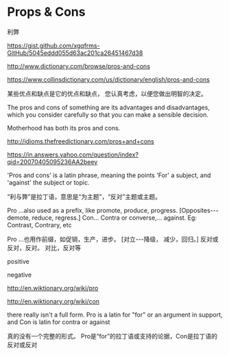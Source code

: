 # Props & Cons 

利弊

https://gist.github.com/xgqfrms-GitHub/5045eddd055d63ac201ca26451467d38






http://www.dictionary.com/browse/pros-and-cons



https://www.collinsdictionary.com/us/dictionary/english/pros-and-cons



某些优点和缺点是它的优点和缺点，
您认真考虑，以便您做出明智的决定。


The pros and cons of something are its advantages and disadvantages, which you consider carefully so that you can make a sensible decision.


Motherhood has both its pros and cons.


http://idioms.thefreedictionary.com/pros+and+cons



https://in.answers.yahoo.com/question/index?qid=20070405095236AA2beey



'Pros and cons' is a latin phrase, meaning the points 'For' a subject, and 'against' the subject or topic.


“利与弊”是拉丁语，意思是“为主题”，“反对”主题或主题。



Pro ...also used as a prefix, like promote, produce, progress. [Opposites--- demote, reduce, regress.] Con... Contra or converse,... against. Eg: Contrast, Contrary, etc


Pro ...也用作前缀，如促销，生产，进步。 [对立---降级， 减少，回归。] 反对或反对，反对。 对比，反对等







positive

negative



http://en.wiktionary.org/wiki/pro 


http://en.wiktionary.org/wiki/con




there really isn't a full form. Pro is a latin for "for" or an argument in support, and Con is latin for contra or against


真的没有一个完整的形式。 Pro是“for”的拉丁语或支持的论据，Con是拉丁语的反对或反对








